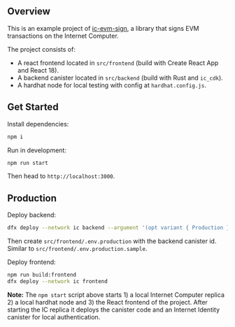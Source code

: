 ## Overview

This is an example project of [ic-evm-sign](https://github.com/nikolas-con/ic-evm-sign), a library that signs EVM transactions on the Internet Computer. 

The project consists of:
- A react frontend located in `src/frontend` (build with Create React App and React 18).
- A backend canister located in `src/backend` (build with Rust and `ic_cdk`).
- A hardhat node for local testing with config at `hardhat.config.js`.

## Get Started

Install dependencies:
```sh
npm i
```

Run in development:
```sh
npm run start
```

Then head to `http://localhost:3000`.

## Production

Deploy backend:
```sh
dfx deploy --network ic backend --argument '(opt variant { Production } )'
```

Then create `src/frontend/.env.production` with the backend canister id. Similar to `src/frontend/.env.production.sample`.

Deploy frontend:
```sh
npm run build:frontend
dfx deploy --network ic frontend
```

**Note:** The `npm start` script above starts 1) a local Internet Computer replica 2) a local hardhat node and 3) the React frontend of the project. After starting the IC replica it deploys the canister code and an Internet Identity canister for local authentication.

